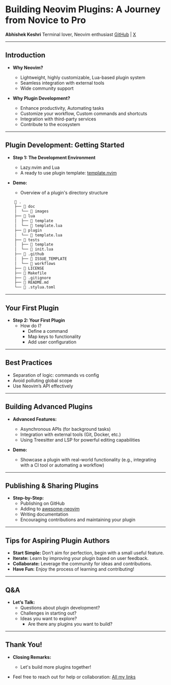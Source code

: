 # Building Neovim Plugins: A Journey from Novice to Pro

**Abhishek Keshri**
Terminal lover, Neovim enthusiast
[GitHub](https://github.com/2kabhishek) | [X](https://x.com/2kabhishek)

---

## Introduction

- **Why Neovim?**
  - Lightweight, highly customizable, Lua-based plugin system
  - Seamless integration with external tools
  - Wide community support

- **Why Plugin Development?**
  - Enhance productivity, Automating tasks
  - Customize your workflow, Custom commands and shortcuts
  - Integration with third-party services
  - Contribute to the ecosystem

---

## Plugin Development: Getting Started

- **Step 1: The Development Environment**
  - Lazy.nvim and Lua
  - A ready to use plugin template: [template.nvim](https://github.com/2kabhishek/template.nvim)

- **Demo:**
  - Overview of a plugin's directory structure

```bash
     .
    ├──  doc
    │  └──  images
    ├──  lua
    │  ├──  template
    │  └──  template.lua
    ├──  plugin
    │  └──  template.lua
    ├──  tests
    │  ├──  template
    │  └──  init.lua
    ├──  .github
    │  ├──  ISSUE_TEMPLATE
    │  └──  workflows
    ├──  LICENSE
    ├──  Makefile
    ├──  .gitignore
    ├──  README.md
    └──  .stylua.toml
```

---

## Your First Plugin

- **Step 2: Your First Plugin**
  - How do I?
    - Define a command
    - Map keys to functionality
    - Add user configuration

---

## Best Practices

- Separation of logic: commands vs config
- Avoid polluting global scope
- Use Neovim’s API effectively

---

## Building Advanced Plugins

- **Advanced Features:**
  - Asynchronous APIs (for background tasks)
  - Integration with external tools (Git, Docker, etc.)
  - Using Treesitter and LSP for powerful editing capabilities

- **Demo:**
  - Showcase a plugin with real-world functionality (e.g., integrating with a CI tool or automating a workflow)
---

## Publishing & Sharing Plugins

- **Step-by-Step:**
  - Publishing on GitHub
  - Adding to [awesome-neovim](https://github.com/rockerBOO/awesome-neovim)
  - Writing documentation
  - Encouraging contributions and maintaining your plugin

---

## Tips for Aspiring Plugin Authors

- **Start Simple:** Don’t aim for perfection, begin with a small useful feature.
- **Iterate:** Learn by improving your plugin based on user feedback.
- **Collaborate:** Leverage the community for ideas and contributions.
- **Have Fun:** Enjoy the process of learning and contributing!

---

## Q&A

- **Let’s Talk:**
  - Questions about plugin development?
  - Challenges in starting out?
  - Ideas you want to explore?
    - Are there any plugins you want to build?

---

## Thank You!

- **Closing Remarks:**
  - Let's build more plugins together!

- Feel free to reach out for help or collaboration: [All my links](https://2kabhishek.github.io/links)
